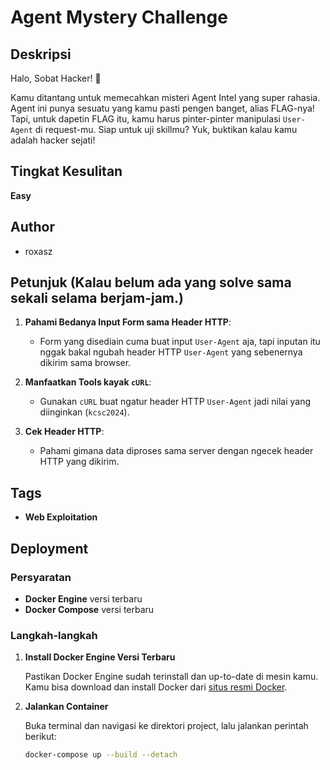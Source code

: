 # Agent Mystery Challenge

## Deskripsi

Halo, Sobat Hacker! 🎉

Kamu ditantang untuk memecahkan misteri Agent Intel yang super rahasia. Agent ini punya sesuatu yang kamu pasti pengen banget, alias FLAG-nya! Tapi, untuk dapetin FLAG itu, kamu harus pinter-pinter manipulasi `User-Agent` di request-mu. Siap untuk uji skillmu? Yuk, buktikan kalau kamu adalah hacker sejati!

## Tingkat Kesulitan

**Easy**

## Author
- roxasz

## Petunjuk (Kalau belum ada yang solve sama sekali selama berjam-jam.)

1. **Pahami Bedanya Input Form sama Header HTTP**:
   - Form yang disediain cuma buat input `User-Agent` aja, tapi inputan itu nggak bakal ngubah header HTTP `User-Agent` yang sebenernya dikirim sama browser.
   
2. **Manfaatkan Tools kayak `cURL`**:
   - Gunakan `cURL` buat ngatur header HTTP `User-Agent` jadi nilai yang diinginkan (`kcsc2024`).
   
3. **Cek Header HTTP**:
   - Pahami gimana data diproses sama server dengan ngecek header HTTP yang dikirim.

## Tags

- **Web Exploitation**

## Deployment

### Persyaratan

- **Docker Engine** versi terbaru
- **Docker Compose** versi terbaru

### Langkah-langkah

1. **Install Docker Engine Versi Terbaru**

   Pastikan Docker Engine sudah terinstall dan up-to-date di mesin kamu. Kamu bisa download dan install Docker dari [situs resmi Docker](https://www.docker.com/get-started).

2. **Jalankan Container**

   Buka terminal dan navigasi ke direktori project, lalu jalankan perintah berikut:

   ```bash
   docker-compose up --build --detach